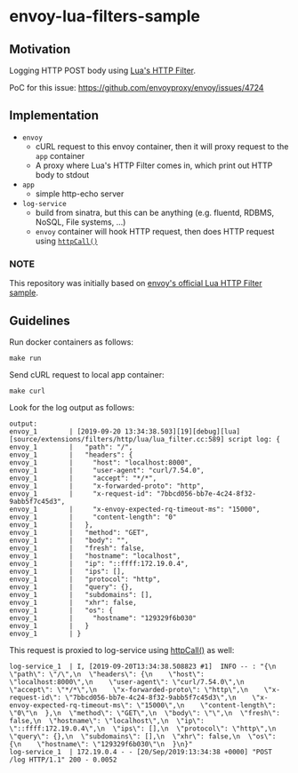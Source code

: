 # envoy-lua-filters-sample

## Motivation

Logging HTTP POST body using [Lua's HTTP Filter](https://www.envoyproxy.io/docs/envoy/v1.9.0/configuration/http_filters/lua_filter#config-http-filters-lua-stream-handle-api).

PoC for this issue: https://github.com/envoyproxy/envoy/issues/4724

## Implementation

- `envoy`
    - cURL request to this envoy container, then it will proxy request to the `app` container
    - A proxy where Lua's HTTP Filter comes in, which print out HTTP body to stdout
- `app`
    - simple http-echo server
- `log-service`
    - build from sinatra, but this can be anything (e.g. fluentd, RDBMS, NoSQL, File systems, ...)
    - `envoy` container will hook HTTP request, then does HTTP request using [`httpCall()`](https://www.envoyproxy.io/docs/envoy/v1.9.0/configuration/http_filters/lua_filter#httpcall)

### NOTE

This repository was initially based on [envoy's official Lua HTTP Filter sample](https://github.com/envoyproxy/envoy/tree/master/examples/lua).

## Guidelines

Run docker containers as follows:

    make run

Send cURL request to local app container:

    make curl

Look for the log output as follows:

    output:
    envoy_1        | [2019-09-20 13:34:38.503][19][debug][lua] [source/extensions/filters/http/lua/lua_filter.cc:589] script log: {
    envoy_1        |   "path": "/",
    envoy_1        |   "headers": {
    envoy_1        |     "host": "localhost:8000",
    envoy_1        |     "user-agent": "curl/7.54.0",
    envoy_1        |     "accept": "*/*",
    envoy_1        |     "x-forwarded-proto": "http",
    envoy_1        |     "x-request-id": "7bbcd056-bb7e-4c24-8f32-9abb5f7c45d3",
    envoy_1        |     "x-envoy-expected-rq-timeout-ms": "15000",
    envoy_1        |     "content-length": "0"
    envoy_1        |   },
    envoy_1        |   "method": "GET",
    envoy_1        |   "body": "",
    envoy_1        |   "fresh": false,
    envoy_1        |   "hostname": "localhost",
    envoy_1        |   "ip": "::ffff:172.19.0.4",
    envoy_1        |   "ips": [],
    envoy_1        |   "protocol": "http",
    envoy_1        |   "query": {},
    envoy_1        |   "subdomains": [],
    envoy_1        |   "xhr": false,
    envoy_1        |   "os": {
    envoy_1        |     "hostname": "129329f6b030"
    envoy_1        |   }
    envoy_1        | }

This request is proxied to log-service using [httpCall()](https://www.envoyproxy.io/docs/envoy/v1.9.0/configuration/http_filters/lua_filter#httpcall) as well:

    log-service_1  | I, [2019-09-20T13:34:38.508823 #1]  INFO -- : "{\n  \"path\": \"/\",\n  \"headers\": {\n    \"host\": \"localhost:8000\",\n    \"user-agent\": \"curl/7.54.0\",\n    \"accept\": \"*/*\",\n    \"x-forwarded-proto\": \"http\",\n    \"x-request-id\": \"7bbcd056-bb7e-4c24-8f32-9abb5f7c45d3\",\n    \"x-envoy-expected-rq-timeout-ms\": \"15000\",\n    \"content-length\": \"0\"\n  },\n  \"method\": \"GET\",\n  \"body\": \"\",\n  \"fresh\": false,\n  \"hostname\": \"localhost\",\n  \"ip\": \"::ffff:172.19.0.4\",\n  \"ips\": [],\n  \"protocol\": \"http\",\n  \"query\": {},\n  \"subdomains\": [],\n  \"xhr\": false,\n  \"os\": {\n    \"hostname\": \"129329f6b030\"\n  }\n}"
    log-service_1  | 172.19.0.4 - - [20/Sep/2019:13:34:38 +0000] "POST /log HTTP/1.1" 200 - 0.0052
